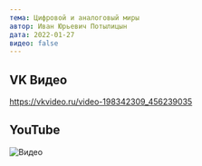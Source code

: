 ```yaml
---
тема: Цифровой и аналоговый миры
автор: Иван Юрьевич Потылицын
дата: 2022-01-27
видео: false
---
```


## VK Видео

https://vkvideo.ru/video-198342309_456239035

## YouTube

![Видео](https://youtu.be/GS0cTNY_4VM)
